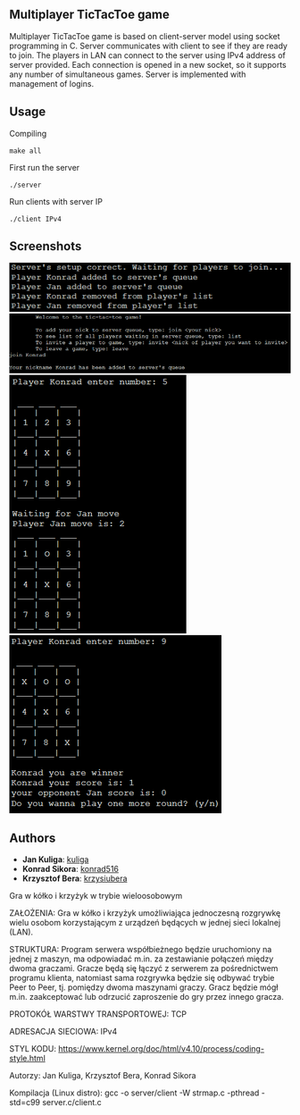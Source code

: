 ## Multiplayer TicTacToe game
Multiplayer TicTacToe game is based on client-server model using socket programming in C. Server communicates with client to see if they are ready to join. The players in LAN can connect to the server using IPv4 address of server provided. Each connection is opened in a new socket, so it supports any number of simultaneous games. Server is implemented with management of logins.

## Usage
Compiling
```
make all
```
First run the server
```
./server
```

Run clients with server IP

```
./client IPv4
```
## Screenshots
<img src="images/server.png" />
<img src="images/welcome.png" />
<img src="images/playing.png" />
<img src="images/score.png" />

## Authors

* **Jan Kuliga**: [kuliga](https://github.com/kuliga)
* **Konrad Sikora**: [konrad516](https://github.com/konrad516)
* **Krzysztof Bera**: [krzysiubera](https://github.com/krzysiubera)

Gra w kółko i krzyżyk w trybie wieloosobowym

ZAŁOŻENIA:
Gra w kółko i krzyżyk umożliwiająca jednoczesną rozgrywkę wielu osobom korzystającym z urządzeń będących w jednej sieci lokalnej (LAN).

STRUKTURA:
Program serwera współbieżnego będzie uruchomiony na jednej z maszyn, ma odpowiadać m.in. za zestawianie połączeń między dwoma graczami. 
Gracze będą się łączyć z serwerem za pośrednictwem programu klienta, natomiast sama rozgrywka będzie się odbywać trybie Peer to Peer, tj. pomiędzy dwoma maszynami graczy. Gracz będzie mógł m.in. zaakceptować lub odrzucić zaproszenie do gry przez innego gracza.

PROTOKÓŁ WARSTWY TRANSPORTOWEJ:
TCP 

ADRESACJA SIECIOWA:
IPv4

STYL KODU:
https://www.kernel.org/doc/html/v4.10/process/coding-style.html

Autorzy: Jan Kuliga, Krzysztof Bera, Konrad Sikora

Kompilacja (Linux distro): gcc -o server/client -W strmap.c -pthread -std=c99 server.c/client.c
